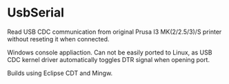 # UsbSerial
Read USB CDC communication from original Prusa I3 MK(2/2.5/3)/S printer without reseting it when connected.

Windows console appliaction. Can not be easily ported to Linux, as USB CDC kernel driver automatically toggles DTR signal when opening port.

Builds using Eclipse CDT and Mingw.
